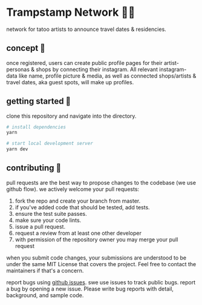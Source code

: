 # Trampstamp Network 🧞‍♀️

network for tatoo artists to announce travel dates & residencies.

## concept 🌟

once registered, users can create public profile pages for their artist-personas & shops by connecting their instagram. All relevant instagram-data like name, profile picture & media, as well as connected shops/artists & travel dates, aka guest spots, will make up profiles.

## getting started 🚀

clone this repository and navigate into the directory.

```bash
# install dependencies
yarn

# start local development server
yarn dev
```

## contributing 🎳

pull requests are the best way to propose changes to the codebase (we use github flow). we actively welcome your pull requests:

1. fork the repo and create your branch from master.
2. if you've added code that should be tested, add tests.
4. ensure the test suite passes.
5. make sure your code lints.
6. issue a pull request.
7. request a review from at least one other developer
8. with permission of the repository owner you may merge your pull request

when you submit code changes, your submissions are understood to be under the same MIT License that covers the project. Feel free to contact the maintainers if that's a concern.

report bugs using [github issues](https://github.com/kingjulien1/trampstamp.network/issues/new). swe use issues to track public bugs. report a bug by opening a new issue. Please write bug reports with detail, background, and sample code.
